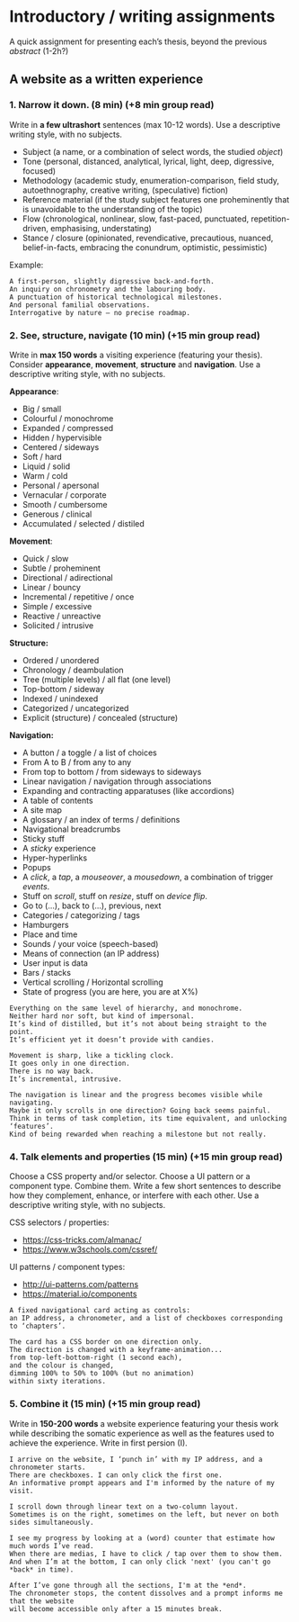 # Introductory / writing assignments

A quick assignment for presenting each’s thesis, beyond the previous *abstract* (1-2h?)

## A website as a written experience

### 1. Narrow it down. (8 min) (+8 min group read)

Write in **a few ultrashort** sentences (max 10-12 words). Use a descriptive writing style, with no subjects.

- Subject (a name, or a combination of select words, the studied *object*)
- Tone (personal, distanced, analytical, lyrical, light, deep, digressive, focused)
- Methodology (academic study, enumeration-comparison, field study, autoethnography, creative writing, (speculative) fiction)
- Reference material (if the study subject features one proheminently that is unavoidable to the understanding of the topic)
- Flow (chronological, nonlinear, slow, fast-paced, punctuated, repetition-driven, emphasising, understating)
- Stance / closure (opinionated, revendicative, precautious, nuanced, belief-in-facts, embracing the conundrum, optimistic, pessimistic)

Example:

```
A first-person, slightly digressive back-and-forth.
An inquiry on chronometry and the labouring body. 
A punctuation of historical technological milestones.
And personal familial observations.
Interrogative by nature – no precise roadmap.
```

### 2. See, structure, navigate (10 min) (+15 min group read)

Write in **max 150 words** a visiting experience (featuring your thesis). Consider **appearance**, **movement**, **structure** and **navigation**. Use a descriptive writing style, with no subjects.

**Appearance**:

- Big / small
- Colourful / monochrome
- Expanded / compressed
- Hidden / hypervisible
- Centered / sideways
- Soft / hard
- Liquid / solid
- Warm / cold
- Personal / apersonal
- Vernacular / corporate
- Smooth / cumbersome
- Generous / clinical
- Accumulated / selected / distiled

**Movement**:

- Quick / slow
- Subtle / proheminent
- Directional / adirectional
- Linear / bouncy
- Incremental / repetitive / once
- Simple / excessive
- Reactive / unreactive
- Solicited / intrusive

**Structure:**

- Ordered / unordered
- Chronology / deambulation
- Tree (multiple levels) / all flat (one level)
- Top-bottom / sideway
- Indexed / unindexed
- Categorized / uncategorized
- Explicit (structure) / concealed (structure)

**Navigation:**

- A button / a toggle / a list of choices
- From A to B / from any to any
- From top to bottom / from sideways to sideways
- Linear navigation / navigation through associations
- Expanding and contracting apparatuses (like accordions)
- A table of contents
- A site map
- A glossary / an index of terms / definitions
- Navigational breadcrumbs
- Sticky stuff
- A *sticky* experience
- Hyper-hyperlinks
- Popups
- A *click*, a *tap*, a *mouseover*, a *mousedown*, a combination of trigger *events*.
- Stuff on *scroll*, stuff on *resize*, stuff on *device flip*.
- Go to (...), back to (...), previous, next
- Categories / categorizing / tags
- Hamburgers
- Place and time
- Sounds / your voice (speech-based)
- Means of connection (an IP address)
- User input is data
- Bars / stacks
- Vertical scrolling / Horizontal scrolling
- State of progress (you are here, you are at X%)

```
Everything on the same level of hierarchy, and monochrome.
Neither hard nor soft, but kind of impersonal. 
It’s kind of distilled, but it’s not about being straight to the point. 
It’s efficient yet it doesn’t provide with candies.

Movement is sharp, like a tickling clock. 
It goes only in one direction. 
There is no way back. 
It’s incremental, intrusive.

The navigation is linear and the progress becomes visible while navigating.
Maybe it only scrolls in one direction? Going back seems painful.
Think in terms of task completion, its time equivalent, and unlocking ‘features’. 
Kind of being rewarded when reaching a milestone but not really.
```

### 4. Talk elements and properties (15 min) (+15 min group read)

Choose a CSS property and/or selector. Choose a UI pattern or a component type. Combine them. Write a few short sentences to describe how they complement, enhance, or interfere with each other. Use a descriptive writing style, with no subjects.

CSS selectors / properties:

- https://css-tricks.com/almanac/
- https://www.w3schools.com/cssref/

UI patterns / component types:

- http://ui-patterns.com/patterns
- https://material.io/components

```
A fixed navigational card acting as controls:  
an IP address, a chronometer, and a list of checkboxes corresponding to ‘chapters’. 

The card has a CSS border on one direction only. 
The direction is changed with a keyframe-animation...
from top-left-bottom-right (1 second each), 
and the colour is changed, 
dimming 100% to 50% to 100% (but no animation) 
within sixty iterations.
```

### 5. Combine it (15 min) (+15 min group read)

Write in **150-200 words** a website experience featuring your thesis work while describing the somatic experience as well as the features used to achieve the experience. Write in first persion (I).

```
I arrive on the website, I ‘punch in’ with my IP address, and a chronometer starts. 
There are checkboxes. I can only click the first one.
An informative prompt appears and I'm informed by the nature of my visit.

I scroll down through linear text on a two-column layout.
Sometimes is on the right, sometimes on the left, but never on both sides simultaneously.

I see my progress by looking at a (word) counter that estimate how much words I’ve read. 
When there are medias, I have to click / tap over them to show them. 
And when I’m at the bottom, I can only click 'next' (you can't go *back* in time).

After I’ve gone through all the sections, I'm at the *end*.
The chronometer stops, the content dissolves and a prompt informs me that the website 
will become accessible only after a 15 minutes break.
```
